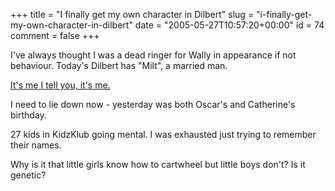 +++
title = "I finally get my own character in Dilbert"
slug = "i-finally-get-my-own-character-in-dilbert"
date = "2005-05-27T10:57:20+00:00"
id = 74
comment = false
+++

<div style="clear: both" />I've always thought I was a dead ringer for Wally in appearance if not behaviour. Today's Dilbert has "Milt", a married man.

[It's me I tell you, it's me.](http://www.dilbert.com/comics/dilbert/archive/images/dilbert2005029298527.gif)

I need to lie down now - yesterday was both Oscar's and Catherine's birthday.

27 kids in KidzKlub going mental. I was exhausted just trying to remember their names.

Why is it that little girls know how to cartwheel but little boys don't? Is it genetic?
<div style="clear: both; padding-bottom: 0.25em" />
